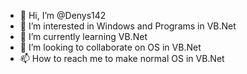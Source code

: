 - 👋 Hi, I’m @Denys142
- 👀 I’m interested in Windows and Programs in VB.Net
- 🌱 I’m currently learning VB.Net
- 💞️ I’m looking to collaborate on OS in VB.Net
- 📫 How to reach me to make normal OS in VB.Net

<!---
Denys142/Denys142 is a ✨ special ✨ repository because its `README.md` (this file) appears on your GitHub profile.
You can click the Preview link to take a look at your changes.
--->
